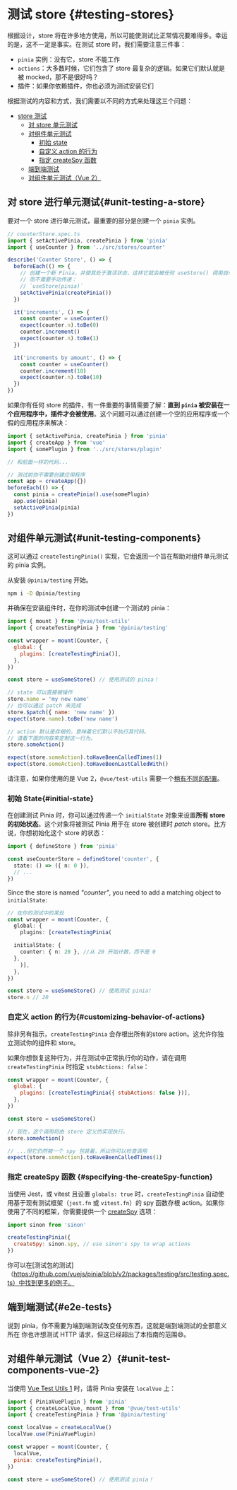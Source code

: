 # 测试 store {#testing-stores}

根据设计，store 将在许多地方使用，所以可能使测试比正常情况要难得多。幸运的是，这不一定是事实。在测试 store 时，我们需要注意三件事：

- `pinia` 实例：没有它，store 不能工作
- `actions`：大多数时候，它们包含了 store 最复杂的逻辑。如果它们默认就是被 mocked，那不是很好吗？
- 插件：如果你依赖插件，你也必须为测试安装它们

根据测试的内容和方式，我们需要以不同的方式来处理这三个问题：

- [store 测试](#testing-stores)
  - [对 store 单元测试](#unit-testing-a-store)
  - [对组件单元测试](#unit-testing-components)
    - [初始 state](#initial-state)
    - [自定义 action 的行为](#customizing-behavior-of-actions)
    - [指定 createSpy 函数](#specifying-the-creespy-function)
  - [端到端测试](#e2e-tests)
  - [对组件单元测试（Vue 2）](#unit-test-components-vue-2)

## 对 store 进行单元测试{#unit-testing-a-store}

要对一个 store 进行单元测试，最重要的部分是创建一个 `pinia` 实例。

```js
// counterStore.spec.ts
import { setActivePinia, createPinia } from 'pinia'
import { useCounter } from '../src/stores/counter'

describe('Counter Store', () => {
  beforeEach(() => {
    // 创建一个新 Pinia，并使其处于激活状态，这样它就会被任何 useStore() 调用自动拾取
    // 而不需要手动传递：
    // `useStore(pinia)`
    setActivePinia(createPinia())
  })

  it('increments', () => {
    const counter = useCounter()
    expect(counter.n).toBe(0)
    counter.increment()
    expect(counter.n).toBe(1)
  })

  it('increments by amount', () => {
    const counter = useCounter()
    counter.increment(10)
    expect(counter.n).toBe(10)
  })
})
```

如果你有任何 store 的插件，有一件重要的事情需要了解：**直到 `pinia` 被安装在一个应用程序中，插件才会被使用**。这个问题可以通过创建一个空的应用程序或一个假的应用程序来解决：

```js
import { setActivePinia, createPinia } from 'pinia'
import { createApp } from 'vue'
import { somePlugin } from '../src/stores/plugin'

// 和前面一样的代码...

// 测试前你不需要创建应用程序
const app = createApp({})
beforeEach(() => {
  const pinia = createPinia().use(somePlugin)
  app.use(pinia)
  setActivePinia(pinia)
})
```

## 对组件单元测试{#unit-testing-components}

这可以通过 `createTestingPinia()` 实现，它会返回一个旨在帮助对组件单元测试的 pinia 实例。

从安装 `@pinia/testing` 开始。

```sh
npm i -D @pinia/testing
```

并确保在安装组件时，在你的测试中创建一个测试的 pinia：

```js
import { mount } from '@vue/test-utils'
import { createTestingPinia } from '@pinia/testing'

const wrapper = mount(Counter, {
  global: {
    plugins: [createTestingPinia()],
  },
})

const store = useSomeStore() // 使用测试的 pinia！

// state 可以直接被操作
store.name = 'my new name'
// 也可以通过 patch 来完成
store.$patch({ name: 'new name' })
expect(store.name).toBe('new name')

// action 默认是存根的，意味着它们默认不执行其代码。
// 请看下面的内容来定制这一行为。
store.someAction()

expect(store.someAction).toHaveBeenCalledTimes(1)
expect(store.someAction).toHaveBeenLastCalledWith()
```

请注意，如果你使用的是 Vue 2，`@vue/test-utils` 需要一个[稍有不同的配置](#unit-test-components-vue-2)。

### 初始 State{#initial-state}

在创建测试 Pinia 时，你可以通过传递一个 `initialState` 对象来设置**所有 store 的初始状态**。这个对象将被测试 Pinia 用于在 store 被创建时 _patch_ store。比方说，你想初始化这个 store 的状态：

```ts
import { defineStore } from 'pinia'

const useCounterStore = defineStore('counter', {
  state: () => ({ n: 0 }),
  // ...
})
```

Since the store is named _"counter"_, you need to add a matching object to `initialState`:

```ts
// 在你的测试中的某处
const wrapper = mount(Counter, {
  global: {
    plugins: [createTestingPinia(

  initialState: {
    counter: { n: 20 }, //从 20 开始计数，而不是 0
  },
    )],
  },
})

const store = useSomeStore() // 使用测试 pinia!
store.n // 20
```

### 自定义 action 的行为{#customizing-behavior-of-actions}

除非另有指示，`createTestingPinia` 会存根出所有的store action。这允许你独立测试你的组件和 store。

如果你想恢复这种行为，并在测试中正常执行你的动作，请在调用 `createTestingPinia` 时指定 `stubActions: false`：

```js
const wrapper = mount(Counter, {
  global: {
    plugins: [createTestingPinia({ stubActions: false })],
  },
})

const store = useSomeStore()

// 现在，这个调用将由 store 定义的实现执行。
store.someAction()

// ...但它仍然被一个 spy 包装着，所以你可以检查调用
expect(store.someAction).toHaveBeenCalledTimes(1)
```

### 指定 createSpy 函数 {#specifying-the-createSpy-function}

当使用 Jest，或 vitest 且设置 `globals: true` 时，`createTestingPinia` 自动使用基于现有测试框架（`jest.fn` 或 `vitest.fn`）的 spy 函数存根 action。如果你使用了不同的框架，你需要提供一个 [createSpy](/zh/api/interfaces/pinia_testing.TestingOptions.html#createspy) 选项：

```js
import sinon from 'sinon'

createTestingPinia({
  createSpy: sinon.spy, // use sinon's spy to wrap actions
})
```

你可以在[测试包的测试]（https://github.com/vuejs/pinia/blob/v2/packages/testing/src/testing.spec.ts）中找到更多的例子。

## 端到端测试{#e2e-tests}

说到 pinia，你不需要为端到端测试改变任何东西，这就是端到端测试的全部意义所在 你也许想测试 HTTP 请求，但这已经超出了本指南的范围😄。

## 对组件单元测试（Vue 2）{#unit-test-components-vue-2}

当使用 [Vue Test Utils 1](https://v1.test-utils.vuejs.org/) 时，请将 Pinia 安装在 `localVue` 上：

```js
import { PiniaVuePlugin } from 'pinia'
import { createLocalVue, mount } from '@vue/test-utils'
import { createTestingPinia } from '@pinia/testing'

const localVue = createLocalVue()
localVue.use(PiniaVuePlugin)

const wrapper = mount(Counter, {
  localVue,
  pinia: createTestingPinia(),
})

const store = useSomeStore() // 使用测试 pinia！
```

